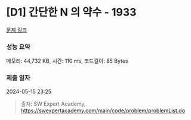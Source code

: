 # [D1] 간단한 N 의 약수 - 1933 

[문제 링크](https://swexpertacademy.com/main/code/problem/problemDetail.do?contestProbId=AV5PhcWaAKIDFAUq) 

### 성능 요약

메모리: 44,732 KB, 시간: 110 ms, 코드길이: 85 Bytes

### 제출 일자

2024-05-15 23:25



> 출처: SW Expert Academy, https://swexpertacademy.com/main/code/problem/problemList.do